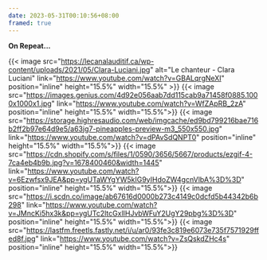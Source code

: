 ```yaml
---
date: 2023-05-31T00:10:56+08:00
framed: true
---
```

**On Repeat...**


{{< image
    src="https://lecanalauditif.ca/wp-content/uploads/2021/05/Clara-Luciani.jpg"
    alt="Le chanteur - Clara Luciani"
    link="https://www.youtube.com/watch?v=GBALqrgNeXI" position="inline" height="15.5%" width="15.5%" >}}
{{< image
    src="https://images.genius.com/4d92e056aab7dd115cab9a71458f0885.1000x1000x1.jpg" 
    link="https://www.youtube.com/watch?v=WfZApRB_2zA" 
    position="inline" height="15.5%" width="15.5%">}}
{{< image 
    src="https://storage.highresaudio.com/web/imgcache/ed9bd799216bae716b2ff2b97e64d9e5/a63jg7-pineapples-preview-m3_550x550.jpg" 
    link="https://www.youtube.com/watch?v=dPAvSdQNPT0" 
    position="inline" height="15.5%" width="15.5%">}}
{{< image
    src="https://cdn.shopify.com/s/files/1/0590/3656/5667/products/ezgif-4-7ca4eb4b9b.jpg?v=1678400460&width=1445"
    link="https://www.youtube.com/watch?v=6Ezwfsx9JEA&pp=ygUTaWYgYW5kIG9yIHdoZW4gcnVlbA%3D%3D" 
position="inline" height="15.5%" width="15.5%">}}
{{< image
    src="https://i.scdn.co/image/ab67616d0000b273c4149c0dcfd5b44342b6b298"
    link="https://www.youtube.com/watch?v=JMncKi5hx3k&pp=ygUTc2ltcGxlIHJvbWFuY2UgY29pbg%3D%3D" 
    position="inline" height="15.5%" width="15.5%">}}
{{< image
    src="https://lastfm.freetls.fastly.net/i/u/ar0/93fe3c819e6073e735f7571929ffed8f.jpg"
    link="https://www.youtube.com/watch?v=ZsQskdZHc4s" 
    position="inline" height="15.5%" width="15.5%">}}

